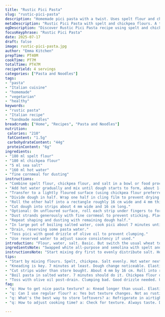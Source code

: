 ```yaml
---
title: "Rustic Pici Pasta"
slug: "rustic-pici-pasta"
description: "Homemade pici pasta with a twist. Uses spelt flour and chickpea flour instead of white and semolina. Water temperature and kneading times adjusted. Extra step for shaping. Dust with fine cornmeal to avoid sticking. Cook in salted boiling water for 7 minutes approx. Toss with olive oil after draining. Keeps pasta slightly firm. Adds rustic texture."
metaDescription: "Rustic Pici Pasta with spelt and chickpea flours. A twist on tradition. Unique flavors. Perfect texture. Ready in less than an hour."
ogDescription: "Discover Rustic Pici Pasta recipe using spelt and chickpea flours. A surprising twist on a classic dish to delight your taste buds."
focusKeyphrase: "Rustic Pici Pasta"
date: 2025-07-17
draft: false
image: rustic-pici-pasta.jpg
author: "Emma Kitchen"
prepTime: PT40M
cookTime: PT7M
totalTime: PT47M
recipeYield: 4 servings
categories: ["Pasta and Noodles"]
tags:
- "pasta"
- "Italian cuisine"
- "homemade"
- "vegetarian"
- "healthy"
keywords:
- "rustic pasta"
- "Italian recipe"
- "handmade noodles"
breadcrumb: ["Home", "Recipes", "Pasta and Noodles"]
nutrition: 
 calories: "210"
 fatContent: "1.5g"
 carbohydrateContent: "44g"
 proteinContent: "6g"
ingredients:
- "180 ml spelt flour"
- "180 ml chickpea flour"
- "5 ml sea salt"
- "160 ml hot water"
- "fine cornmeal for dusting"
instructions:
- "Combine spelt flour, chickpea flour, and salt in a bowl or food processor."
- "Add hot water gradually and mix until dough starts to form, about 1-2 minutes."
- "Transfer to a lightly floured surface (using chickpea flour preferred). Knead dough firmly for about 7 minutes until elastic and smooth."
- "Divide dough in half. Wrap one half in cling film to prevent drying."
- "Roll the other half into a rectangle roughly 16 cm wide and 4 mm thick."
- "Cut dough into strips about 4 mm wide and 16 cm long."
- "Optional: On unfloured surface, roll each strip under fingers to form thick rounded pici strands."
- "Dust strands generously with fine cornmeal to prevent sticking. Place on tray."
- "Repeat shaping and dusting with remaining dough half."
- "In large pot of boiling salted water, cook pici about 7 minutes until tender yet firm."
- "Drain, reserving some pasta water."
- "Toss pici with good drizzle of olive oil to prevent clumping."
- "Use reserved water to adjust sauce consistency if used."
introduction: "Flour, water, salt. Basic. But switch the usual wheat to spelt and chickpea for layered flavor and texture. Water hot enough to start dough quickly. Knead long, rough. Feel dough change. Cut strips bigger than pasta you find in store, thicker, chunky. Roll them like ropes, thick, rustic. Cornmeal dusting. Not just for looks, stops sticking when drying. Boil 7 minutes roughly, keep some water. Toss with oil, no clumps. Serve with your best sauce, or just garlic oil. Simple. Old-school. Bite with character. Forget the fancy stuff sometimes. Just raw, honest pasta. A twist on tradition."
ingredientsNote: "Swapped white all-purpose and semolina with spelt and chickpea flours. Spelt brings nuttiness, chickpea a slight earthiness and firmer texture. Hot water temperature a bit higher than usual for better binding of this flour mix. Salt stays standard; critical for flavor. Dusting with cornmeal rather than semolina or normal flour to keep strands separate, less gritty, and with subtle aroma. Quantities shifted about 30 percent down from original except water a little more to hydrate new flours that absorb differently. These changes lead to a sturdier, rustic pasta that holds shape. A small but deliberate nudge away from traditional wheat semolina blends."
instructionsNote: "Start mixing dry first to evenly distribute salt. Hot water poured gradually, mix fast before it cools too much. Kneading longer, at least 7 minutes, to develop gluten with spelt and chickpea flours that behave slightly oddly compared to white flour. Resting dough briefly is optional but not needed here. Cut wider and longer strips then roll on unfloured surface for pici’s signature thick cylindrical form. Dust thoroughly, cornmeal adheres well to slightly tacky dough. Cook longer, about 7 minutes rather than 5, because chickpea flour adds density. Drain with care, preserve some cooking liquid in case sauce needs loosening. Toss with olive oil immediately to prevent drying or clumping. The steps break down traditional approach slightly to work with alternative flours and texture. Results in rustic, hand-shaped pasta with bite and charm."
tips:
- "Start by mixing flours. Spelt, chickpea. Salt evenly. Hot water next. Pour gradually. Mix quickly. Cooling is bad."
- "Kneading is key. 7 minutes at least. Dough change noticeable. Elastic and smooth is goal. Resting optional. Shape, shape."
- "Cut strips wider than store bought. About 4 mm by 16 cm. Roll into ropes. Cornmeal dusting important. Prevents sticking."
- "Boil pasta in salted water. 7 minutes should do it. Chickpea flour dense. Drain carefully. Reserve water. Sauce adjustment possible."
- "Toss with olive oil post-drain. Clumping bad. Good drizzle needed. Use reserved water if sauce is thick. Keeps it saucy."
faq:
- "q: How to get nice pasta texture? a: Knead longer than usual. Elasticity is crucial. Spelt, chickpea need that extra work."
- "q: Can I use regular flour? a: Yes but texture changes. Not as rustic, not same flavor. Alternative flours give unique bite."
- "q: What's the best way to store leftovers? a: Refrigerate in airtight container. Lasts a few days. Reheat with a bit of water."
- "q: How to adjust cooking time? a: Check for texture. Always taste. Different flours, sizes affect how long it takes."

---
```

